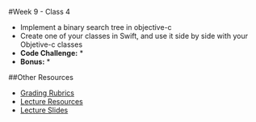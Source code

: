 #Week 9 - Class 4
* Implement a binary search tree in objective-c
* Create one of your classes in Swift, and use it side by side with your Objetive-c classes
* **Code Challenge:** 
	* 
* **Bonus:** 
	* 

##Other Resources
* [Grading Rubrics](../../Resources/)
* [Lecture Resources](lecture/)
* [Lecture Slides](https://www.icloud.com/keynote/000UVA32oQygJmehkw5ObWxOQ#Week9-Class4)